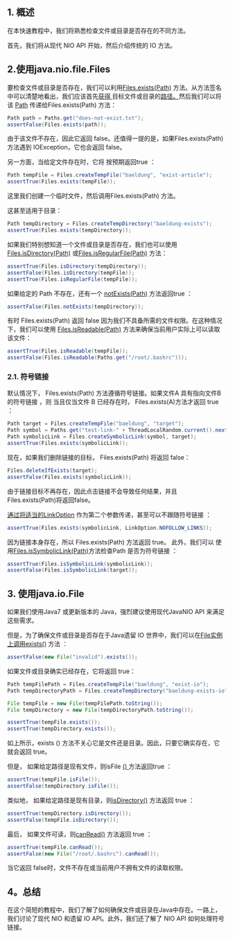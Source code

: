 ## 1. 概述

在本快速教程中，我们将熟悉检查文件或目录是否存在的不同方法。

首先，我们将从现代 NIO API 开始，然后介绍传统的 IO 方法。

## 2.使用java.nio.file.Files

要检查文件或目录是否存在，我们可以利用[Files.exists(Path)](https://docs.oracle.com/en/java/javase/11/docs/api/java.base/java/nio/file/Files.html#exists(java.nio.file.Path,java.nio.file.LinkOption...)) 方法。从方法签名中可以清楚地看出，我们应该首先[获得 ](https://www.baeldung.com/java-nio-2-path)目标文件或目录的[路径。](https://www.baeldung.com/java-nio-2-path)然后我们可以将该 [Path](https://docs.oracle.com/en/java/javase/11/docs/api/java.base/java/nio/file/Path.html) 传递给Files.exists(Path) 方法：

```java
Path path = Paths.get("does-not-exist.txt");
assertFalse(Files.exists(path));
```

由于该文件不存在，因此它返回 false。还值得一提的是，如果Files.exists(Path) 方法遇到 IOException，它也会返回 false。

另一方面，当给定文件存在时，它将 按预期返回true ：

```java
Path tempFile = Files.createTempFile("baeldung", "exist-article");
assertTrue(Files.exists(tempFile));
```

这里我们创建一个临时文件，然后调用Files.exists(Path) 方法。

这甚至适用于目录：

```java
Path tempDirectory = Files.createTempDirectory("baeldung-exists");
assertTrue(Files.exists(tempDirectory));
```

如果我们特别想知道一个文件或目录是否存在，我们也可以使用 [Files.isDirectory(Path)](https://docs.oracle.com/en/java/javase/11/docs/api/java.base/java/nio/file/Files.html#isDirectory(java.nio.file.Path,java.nio.file.LinkOption...)) 或[Files.isRegularFile(Path)](https://docs.oracle.com/en/java/javase/11/docs/api/java.base/java/nio/file/Files.html#isRegularFile(java.nio.file.Path,java.nio.file.LinkOption...)) 方法：

```java
assertTrue(Files.isDirectory(tempDirectory));
assertFalse(Files.isDirectory(tempFile));
assertTrue(Files.isRegularFile(tempFile));
```

如果给定的 Path 不存在，还有一个 [notExists(Path)](https://docs.oracle.com/en/java/javase/11/docs/api/java.base/java/nio/file/Files.html#notExists(java.nio.file.Path,java.nio.file.LinkOption...)) 方法返回true ：

```java
assertFalse(Files.notExists(tempDirectory));
```

有时 Files.exists(Path) 返回 false 因为我们不具备所需的文件权限。在这种情况下，我们可以使用 [Files.isReadable(Path)](https://docs.oracle.com/en/java/javase/11/docs/api/java.base/java/nio/file/Files.html#isReadable(java.nio.file.Path)) 方法来确保当前用户实际上可以读取该文件：

```java
assertTrue(Files.isReadable(tempFile));
assertFalse(Files.isReadable(Paths.get("/root/.bashrc")));
```

### 2.1. 符号链接

默认情况下， Files.exists(Path) 方法遵循符号链接。如果文件A 具有指向文件B的符号链接 ，则 当且仅当文件 B 已经存在时， Files.exists(A)方法才返回 true ：

```java
Path target = Files.createTempFile("baeldung", "target");
Path symbol = Paths.get("test-link-" + ThreadLocalRandom.current().nextInt());
Path symbolicLink = Files.createSymbolicLink(symbol, target);
assertTrue(Files.exists(symbolicLink));
```

现在，如果我们删除链接的目标， Files.exists(Path) 将返回 false：

```java
Files.deleteIfExists(target);
assertFalse(Files.exists(symbolicLink));
```

由于链接目标不再存在，因此点击链接不会导致任何结果，并且Files.exists(Path)将返回false。

[通过将适当的LinkOption](https://docs.oracle.com/en/java/javase/11/docs/api/java.base/java/nio/file/LinkOption.html) 作为第二个参数传递，甚至可以不跟随符号链接 ：

```java
assertTrue(Files.exists(symbolicLink, LinkOption.NOFOLLOW_LINKS));
```

因为链接本身存在，所以 Files.exists(Path) 方法返回 true。 此外，我们可以 使用[Files.isSymbolicLink(Path)](https://docs.oracle.com/en/java/javase/11/docs/api/java.base/java/nio/file/Files.html#isSymbolicLink(java.nio.file.Path))方法检查Path 是否为符号链接 ： 

```java
assertTrue(Files.isSymbolicLink(symbolicLink));
assertFalse(Files.isSymbolicLink(target));
```

## 3. 使用java.io.File

如果我们使用Java7 或更新版本的 Java，强烈建议使用现代JavaNIO API 来满足这些需求。

但是，为了确保文件或目录是否存在于Java遗留 IO 世界中，我们可以在[File实例上调用](https://docs.oracle.com/en/java/javase/11/docs/api/java.base/java/io/File.html)[exists()](https://docs.oracle.com/en/java/javase/11/docs/api/java.base/java/nio/file/Files.html#exists(java.nio.file.Path,java.nio.file.LinkOption...)) 方法 ： 

```java
assertFalse(new File("invalid").exists());
```

如果文件或目录确实已经存在，它将返回 true：

```java
Path tempFilePath = Files.createTempFile("baeldung", "exist-io");
Path tempDirectoryPath = Files.createTempDirectory("baeldung-exists-io");

File tempFile = new File(tempFilePath.toString());
File tempDirectory = new File(tempDirectoryPath.toString());

assertTrue(tempFile.exists());
assertTrue(tempDirectory.exists());
```

如上所示，exists () 方法不关心它是文件还是目录。因此，只要它确实存在，它就会返回 true。 

但是， 如果给定路径是现有文件，则isFile [() ](https://docs.oracle.com/en/java/javase/11/docs/api/java.base/java/io/File.html#isFile())方法返回true ：

```java
assertTrue(tempFile.isFile());
assertFalse(tempDirectory.isFile());
```

类似地， 如果给定路径是现有目录，则[isDirectory()](https://docs.oracle.com/en/java/javase/11/docs/api/java.base/java/io/File.html#isDirectory()) 方法返回 true ：

```java
assertTrue(tempDirectory.isDirectory());
assertFalse(tempFile.isDirectory());
```

最后， 如果文件可读，则[canRead()](https://docs.oracle.com/en/java/javase/11/docs/api/java.base/java/io/File.html#canRead()) 方法返回 true ：

```java
assertTrue(tempFile.canRead());
assertFalse(new File("/root/.bashrc").canRead());
```

当它返回 false时，文件不存在或当前用户不拥有文件的读取权限。

## 4。总结

在这个简短的教程中，我们了解了如何确保文件或目录在Java中存在。一路上，我们讨论了现代 NIO 和遗留 IO API。此外，我们还了解了 NIO API 如何处理符号链接。